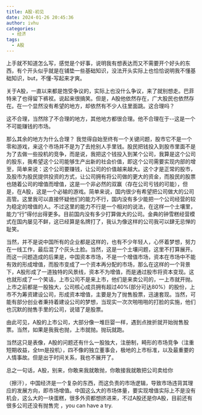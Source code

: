 ```yaml
---
title: A股-初见
date: 2024-01-26 20:45:36
author: ivhu
categories:
  - 经济
tags:
  - A股
---
```


上手就不知道怎么写，感觉是个好事，说明我有想表达而又不需要开个好头的东西，有个开头似乎就是在铺垫一些基础知识，没法开头实际上也恰恰说明我不懂基础知识，but，不懂-写起来才爽。

关于A股，一直以来都是饱受争议的，实际上也没什么争议，来了就别想走。巴菲特来了也得留下裤衩。说起来很搞笑。但是，A股他依然存在，广大股民也依然存在。在一个显然没有希望的地方，却依然有不少人往里面跳。这合理吗？

这不合理，当然除了不合理的地方，其他地方都很合理。他不合理在于--这是一个不可能赚钱的市场。

那么其余的地方为什么合理？ 我觉得自始至终有一个关键问题，股市它不是一个零和游戏，来这个市场并不是为了去抢别人手里钱。股民把钱投入到股市里面不是为了去做一些投机的竞争，而是说，我把这个钱投入到某个公司，我算是这个公司的股东，我希望这个公司能够生产出新的社会价值，即这个公司需要实现内部的增至，简单来说：这个公司要赚钱，让公司的价值越来越大。这个才是正常的股市，及股市为股民提供投资的方式，让公司拥有将公司做的更大的资金，而股民的股票也随着公司的增值而增值，这是一个非必然的双赢（存在公司亏钱的可能），但是，在A股，这是一个必输的游戏。简单来说，国内很少有希望把公司做大的公司高管。这里我可以直接怀疑他们的能力不行，国内没有多少能把一个公司经营的较为稳定的增值的人。不过这里的能力不行是一个相对的说法，在这样一个土壤里，能力“行”得付出得更多。目前国内没有多少打算做大的公司。金典的钟雪糕经营模式在国内屡见不鲜，这已经算是名牌打了，我认为像这样的公司我可以肆无忌惮的耻笑。

当然，并不是说中国所有的企业都是这样的，也有不少年轻人，心怀着梦想，努力在一线工作，最后混了个灰头土脸。当然，这是一个土壤问题，这里不打算展开。而这一问题造成的后果是，中国资本市场，不是一个增值市场，资本在市场中不能有效的形成增值，而股市变成了一个资本再分配的市场，那么在这样的一个背景下，A股形成了一道独特的风景线，资本不为增值，而是通过股市将资本变现。这也就形成了一个笑话，上市公司不是来上市，他们是来卖公司的，一上市就开抛。上市之前都是一股独大，公司核心成员拥有超过40%(部分可达80%）的股份，上市不为筹资建设公司，形成资本增值，主要是为了抛售股票，迅速套现。当然，可能有部分创业者秉持着建设公司的梦想，当现实一次次啪啪啪的打脸的实施，他们也沉默的抛售手里的公司，说错了是股票。

由此可见，A股的上市公司，大部分像一堆巨婴一样，遇到点挫折就开始抛售股票。当然，如果是我我也抛，上市就抛。抛玩就跑。

当然这只是表像，A股的问题还有什么一股独大，注册制，畸形的市场竞争（注重短期收益，全tm是投机），四不像的独立董事会，极地的上市标准，以及最重要的人情事故。但是出于时间关系，我也不展开了。

总之一句话，A股，别来，你敢来我就敢抛，你敢接我就敢把公司卖给你

（擦汗），中国经济是一个复杂的东西，而这负责的市场逻辑，导致市场违背其理应的发展方向，即市场增值。中国这么大的市场体量，要实现增值实际上不是没有机会，这么大的一块蛋糕，很多外资都想挤进来，不过A股还是你A股，目前还有很多公司还没有抛售完 ，you can have a try.
